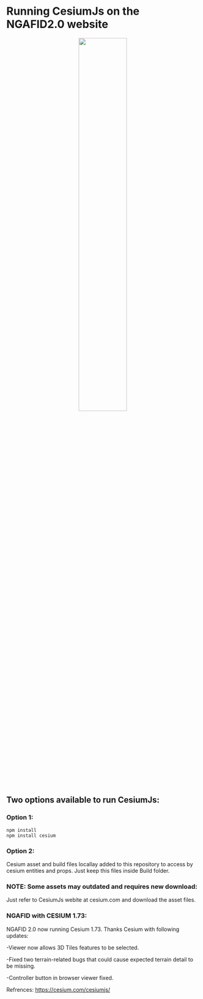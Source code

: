 # Running CesiumJs on the NGAFID2.0 website

<p align="center">
    <a href="http://cesiumjs.org/">
        <img src="https://github.com/AnalyticalGraphicsInc/cesium/wiki/logos/Cesium_Logo_Color.jpg" width="50%" />
    </a>
</p>

## Two options available to run CesiumJs:
### Option 1:
```
npm install
npm install cesium
```
### Option 2:
Cesium asset and build files locallay added to this repository to access by cesium entities and props.
Just keep this files inside Build folder.

### NOTE: Some assets may outdated and requires new download:
Just refer to CesiumJs webite at cesium.com and download the asset files.

### NGAFID with CESIUM 1.73:
NGAFID 2.0 now running Cesium 1.73. Thanks Cesium with following updates:

-Viewer now allows 3D Tiles features to be selected.

-Fixed two terrain-related bugs that could cause expected terrain detail to be missing.

-Controller button in browser viewer fixed.

Refrences: https://cesium.com/cesiumjs/
